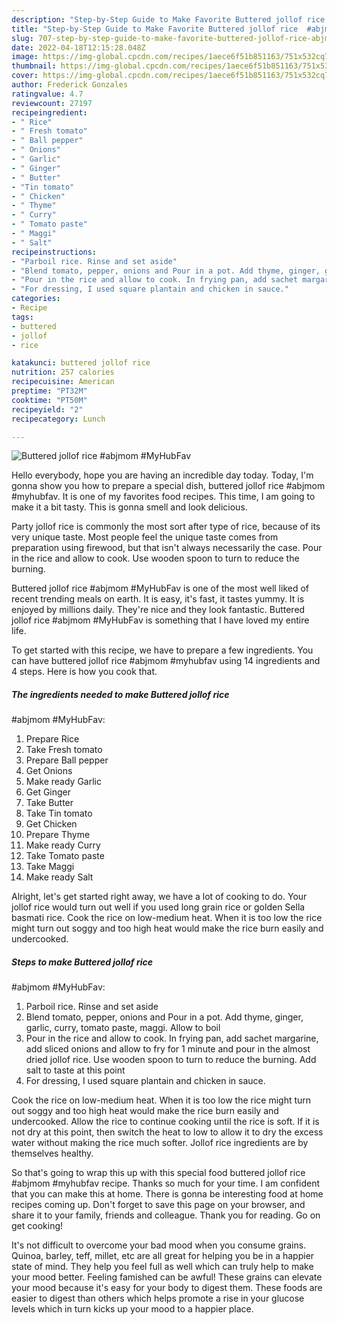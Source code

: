 ```yaml
---
description: "Step-by-Step Guide to Make Favorite Buttered jollof rice  #abjmom #MyHubFav"
title: "Step-by-Step Guide to Make Favorite Buttered jollof rice  #abjmom #MyHubFav"
slug: 707-step-by-step-guide-to-make-favorite-buttered-jollof-rice-abjmom-myhubfav
date: 2022-04-18T12:15:28.048Z
image: https://img-global.cpcdn.com/recipes/1aece6f51b851163/751x532cq70/buttered-jollof-rice-abjmom-myhubfav-recipe-main-photo.jpg
thumbnail: https://img-global.cpcdn.com/recipes/1aece6f51b851163/751x532cq70/buttered-jollof-rice-abjmom-myhubfav-recipe-main-photo.jpg
cover: https://img-global.cpcdn.com/recipes/1aece6f51b851163/751x532cq70/buttered-jollof-rice-abjmom-myhubfav-recipe-main-photo.jpg
author: Frederick Gonzales
ratingvalue: 4.7
reviewcount: 27197
recipeingredient:
- " Rice"
- " Fresh tomato"
- " Ball pepper"
- " Onions"
- " Garlic"
- " Ginger"
- " Butter"
- "Tin tomato"
- " Chicken"
- " Thyme"
- " Curry"
- " Tomato paste"
- " Maggi"
- " Salt"
recipeinstructions:
- "Parboil rice. Rinse and set aside"
- "Blend tomato, pepper, onions and Pour in a pot. Add thyme, ginger, garlic, curry, tomato paste, maggi. Allow to boil"
- "Pour in the rice and allow to cook. In frying pan, add sachet margarine, add sliced onions and allow to fry for 1 minute and pour in the almost dried jollof rice. Use wooden spoon to turn to reduce the burning. Add salt to taste at this point"
- "For dressing, I used square plantain and chicken in sauce."
categories:
- Recipe
tags:
- buttered
- jollof
- rice

katakunci: buttered jollof rice 
nutrition: 257 calories
recipecuisine: American
preptime: "PT32M"
cooktime: "PT50M"
recipeyield: "2"
recipecategory: Lunch

---
```



![Buttered jollof rice 
#abjmom #MyHubFav](https://img-global.cpcdn.com/recipes/1aece6f51b851163/751x532cq70/buttered-jollof-rice-abjmom-myhubfav-recipe-main-photo.jpg)

Hello everybody, hope you are having an incredible day today. Today, I'm gonna show you how to prepare a special dish, buttered jollof rice 
#abjmom #myhubfav. It is one of my favorites food recipes. This time, I am going to make it a bit tasty. This is gonna smell and look delicious.

Party jollof rice is commonly the most sort after type of rice, because of its very unique taste. Most people feel the unique taste comes from preparation using firewood, but that isn&#39;t always necessarily the case. Pour in the rice and allow to cook. Use wooden spoon to turn to reduce the burning.

Buttered jollof rice 
#abjmom #MyHubFav is one of the most well liked of recent trending meals on earth. It is easy, it's fast, it tastes yummy. It is enjoyed by millions daily. They're nice and they look fantastic. Buttered jollof rice 
#abjmom #MyHubFav is something that I have loved my entire life.


To get started with this recipe, we have to prepare a few ingredients. You can have buttered jollof rice 
#abjmom #myhubfav using 14 ingredients and 4 steps. Here is how you cook that.

<!--inarticleads1-->

##### The ingredients needed to make Buttered jollof rice 
#abjmom #MyHubFav:

1. Prepare  Rice
1. Take  Fresh tomato
1. Prepare  Ball pepper
1. Get  Onions
1. Make ready  Garlic
1. Get  Ginger
1. Take  Butter
1. Take Tin tomato
1. Get  Chicken
1. Prepare  Thyme
1. Make ready  Curry
1. Take  Tomato paste
1. Take  Maggi
1. Make ready  Salt


Alright, let&#39;s get started right away, we have a lot of cooking to do. Your jollof rice would turn out well if you used long grain rice or golden Sella basmati rice. Cook the rice on low-medium heat. When it is too low the rice might turn out soggy and too high heat would make the rice burn easily and undercooked. 

<!--inarticleads2-->

##### Steps to make Buttered jollof rice 
#abjmom #MyHubFav:

1. Parboil rice. Rinse and set aside
1. Blend tomato, pepper, onions and Pour in a pot. Add thyme, ginger, garlic, curry, tomato paste, maggi. Allow to boil
1. Pour in the rice and allow to cook. In frying pan, add sachet margarine, add sliced onions and allow to fry for 1 minute and pour in the almost dried jollof rice. Use wooden spoon to turn to reduce the burning. Add salt to taste at this point
1. For dressing, I used square plantain and chicken in sauce.


Cook the rice on low-medium heat. When it is too low the rice might turn out soggy and too high heat would make the rice burn easily and undercooked. Allow the rice to continue cooking until the rice is soft. If it is not dry at this point, then switch the heat to low to allow it to dry the excess water without making the rice much softer. Jollof rice ingredients are by themselves healthy. 

So that's going to wrap this up with this special food buttered jollof rice 
#abjmom #myhubfav recipe. Thanks so much for your time. I am confident that you can make this at home. There is gonna be interesting food at home recipes coming up. Don't forget to save this page on your browser, and share it to your family, friends and colleague. Thank you for reading. Go on get cooking!

It's not difficult to overcome your bad mood when you consume grains. Quinoa, barley, teff, millet, etc are all great for helping you be in a happier state of mind. They help you feel full as well which can truly help to make your mood better. Feeling famished can be awful! These grains can elevate your mood because it's easy for your body to digest them. These foods are easier to digest than others which helps promote a rise in your glucose levels which in turn kicks up your mood to a happier place.
